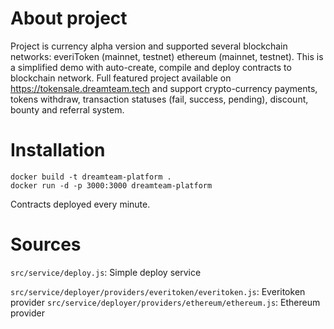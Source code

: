 # About project

Project is currency alpha version and supported several blockchain networks: everiToken (mainnet, testnet)
ethereum (mainnet, testnet).
This is a simplified demo with auto-create, compile and deploy contracts to blockchain network. 
Full featured project available on https://tokensale.dreamteam.tech and support crypto-currency 
payments, tokens withdraw, transaction statuses (fail, success, pending), discount, bounty and referral system.

# Installation

```
docker build -t dreamteam-platform .
docker run -d -p 3000:3000 dreamteam-platform
```

Contracts deployed every minute.

# Sources

`src/service/deploy.js`: Simple deploy service

`src/service/deployer/providers/everitoken/everitoken.js`: Everitoken provider
`src/service/deployer/providers/ethereum/ethereum.js`: Ethereum provider
